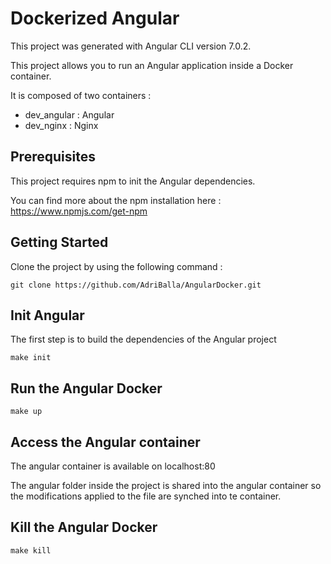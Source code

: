 # Dockerized Angular 

This project was generated with Angular CLI version 7.0.2. 

This project allows you to run an Angular application inside a Docker container.

It is composed of two containers : 

*    dev_angular : Angular
*    dev_nginx : Nginx 


## Prerequisites

This project requires npm to init the Angular dependencies.
 
You can find more about the npm installation here : https://www.npmjs.com/get-npm

## Getting Started

Clone the project by using the following command :

```
git clone https://github.com/AdriBalla/AngularDocker.git
```

## Init Angular

The first step is to build the dependencies of the Angular project

```
make init
```

## Run the Angular Docker

```
make up
```

## Access the Angular container

The angular container is available on localhost:80

The angular folder inside the project is shared into the angular container so the modifications applied to the file are synched into te container.

## Kill the Angular Docker


```
make kill
```

